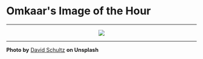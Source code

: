 # Omkaar's Image of the Hour

---

<div align="center">

<a href="https://unsplash.com/photos/people-stand-on-the-deck-of-a-ship-L3aZYJp8Cqc">
  <img src="https://images.unsplash.com/photo-1745953129684-5c877d91f4d8?crop=entropy&cs=tinysrgb&fit=max&fm=jpg&ixid=M3w3NjA2Nzh8MHwxfHJhbmRvbXx8fHx8fHx8fDE3NTIzMDAwMDB8&ixlib=rb-4.1.0&q=80&w=1080" style="max-width:100%; height:auto;">
</a>



</div>

---

**Photo by** [David Schultz](https://unsplash.com/@davidschultz) **on Unsplash**
